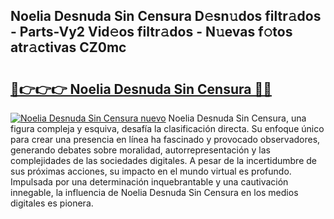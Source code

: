 ## Noelia Desnuda Sin Censura D𝚎sn𝚞dos filtr𝚊dos - Parts-Vy2 Vid𝚎os filtr𝚊dos - N𝚞evas f𝚘tos atr𝚊ctivas CZ0mc

# <h2><a href="http://mb5tcta.tromn.icu/?c=Noelia+Desnuda+Sin+Censura">🔗👉👉👉 Noelia Desnuda Sin Censura 🔗🔗</a></h2>

[![Noelia Desnuda Sin Censura nuevo](https://i.imgur.com/pEAQMta.gif)](http://mb5tcta.tromn.icu/?c=Noelia+Desnuda+Sin+Censura)
Noelia Desnuda Sin Censura, una figura compleja y esquiva, desafía la clasificación directa. Su enfoque único para crear una presencia en línea ha fascinado y provocado observadores, generando debates sobre moralidad, autorrepresentación y las complejidades de las sociedades digitales. A pesar de la incertidumbre de sus próximas acciones, su impacto en el mundo virtual es profundo. Impulsada por una determinación inquebrantable y una cautivación innegable, la influencia de Noelia Desnuda Sin Censura en los medios digitales es pionera.
